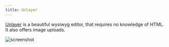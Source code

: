 ```yaml
---
title: Unlayer
---
```


[Unlayer](https://unlayer.com) is a beautiful wysiwyg editor, that requires no knowledge of HTML. It also offers image uploads.

![screenshot](/images/docs/v3/app/editors/unlayer.png)
